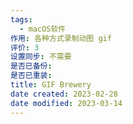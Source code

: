 ```yaml
---
tags:
  - macOS软件
作用: 各种方式录制动图 gif
评价: 3
设置同步: 不需要
是否已备份:
是否已重装:
title: GIF Brewery
date created: 2023-02-28
date modified: 2023-03-14
---
```

